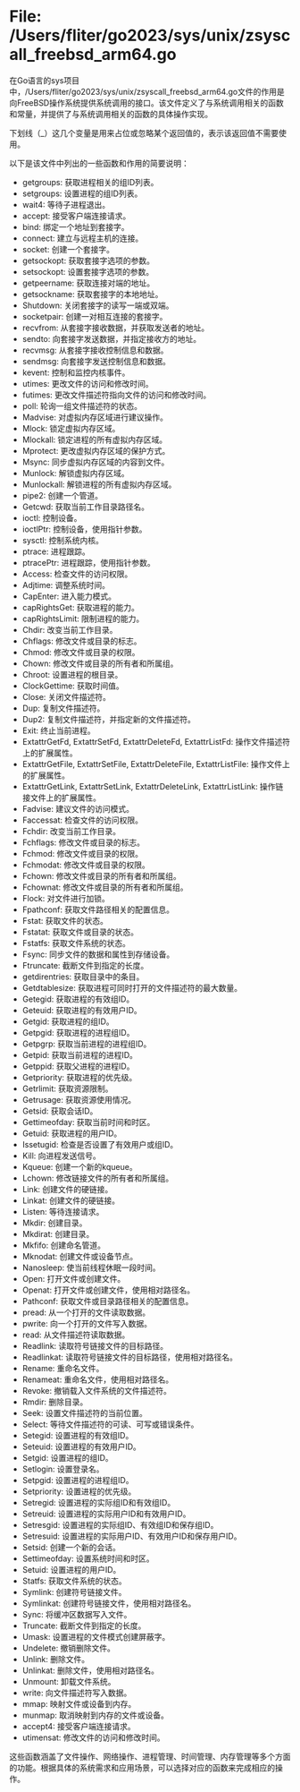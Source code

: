 # File: /Users/fliter/go2023/sys/unix/zsyscall_freebsd_arm64.go

在Go语言的sys项目中，/Users/fliter/go2023/sys/unix/zsyscall_freebsd_arm64.go文件的作用是向FreeBSD操作系统提供系统调用的接口。该文件定义了与系统调用相关的函数和常量，并提供了与系统调用相关的函数的具体操作实现。

下划线（_）这几个变量是用来占位或忽略某个返回值的，表示该返回值不需要使用。

以下是该文件中列出的一些函数和作用的简要说明：

- getgroups: 获取进程相关的组ID列表。
- setgroups: 设置进程的组ID列表。
- wait4: 等待子进程退出。
- accept: 接受客户端连接请求。
- bind: 绑定一个地址到套接字。
- connect: 建立与远程主机的连接。
- socket: 创建一个套接字。
- getsockopt: 获取套接字选项的参数。
- setsockopt: 设置套接字选项的参数。
- getpeername: 获取连接对端的地址。
- getsockname: 获取套接字的本地地址。
- Shutdown: 关闭套接字的读写一端或双端。
- socketpair: 创建一对相互连接的套接字。
- recvfrom: 从套接字接收数据，并获取发送者的地址。
- sendto: 向套接字发送数据，并指定接收方的地址。
- recvmsg: 从套接字接收控制信息和数据。
- sendmsg: 向套接字发送控制信息和数据。
- kevent: 控制和监控内核事件。
- utimes: 更改文件的访问和修改时间。
- futimes: 更改文件描述符指向文件的访问和修改时间。
- poll: 轮询一组文件描述符的状态。
- Madvise: 对虚拟内存区域进行建议操作。
- Mlock: 锁定虚拟内存区域。
- Mlockall: 锁定进程的所有虚拟内存区域。
- Mprotect: 更改虚拟内存区域的保护方式。
- Msync: 同步虚拟内存区域的内容到文件。
- Munlock: 解锁虚拟内存区域。
- Munlockall: 解锁进程的所有虚拟内存区域。
- pipe2: 创建一个管道。
- Getcwd: 获取当前工作目录路径名。
- ioctl: 控制设备。
- ioctlPtr: 控制设备，使用指针参数。
- sysctl: 控制系统内核。
- ptrace: 进程跟踪。
- ptracePtr: 进程跟踪，使用指针参数。
- Access: 检查文件的访问权限。
- Adjtime: 调整系统时间。
- CapEnter: 进入能力模式。
- capRightsGet: 获取进程的能力。
- capRightsLimit: 限制进程的能力。
- Chdir: 改变当前工作目录。
- Chflags: 修改文件或目录的标志。
- Chmod: 修改文件或目录的权限。
- Chown: 修改文件或目录的所有者和所属组。
- Chroot: 设置进程的根目录。
- ClockGettime: 获取时间值。
- Close: 关闭文件描述符。
- Dup: 复制文件描述符。
- Dup2: 复制文件描述符，并指定新的文件描述符。
- Exit: 终止当前进程。
- ExtattrGetFd, ExtattrSetFd, ExtattrDeleteFd, ExtattrListFd: 操作文件描述符上的扩展属性。
- ExtattrGetFile, ExtattrSetFile, ExtattrDeleteFile, ExtattrListFile: 操作文件上的扩展属性。
- ExtattrGetLink, ExtattrSetLink, ExtattrDeleteLink, ExtattrListLink: 操作链接文件上的扩展属性。
- Fadvise: 建议文件的访问模式。
- Faccessat: 检查文件的访问权限。
- Fchdir: 改变当前工作目录。
- Fchflags: 修改文件或目录的标志。
- Fchmod: 修改文件或目录的权限。
- Fchmodat: 修改文件或目录的权限。
- Fchown: 修改文件或目录的所有者和所属组。
- Fchownat: 修改文件或目录的所有者和所属组。
- Flock: 对文件进行加锁。
- Fpathconf: 获取文件路径相关的配置信息。
- Fstat: 获取文件的状态。
- Fstatat: 获取文件或目录的状态。
- Fstatfs: 获取文件系统的状态。
- Fsync: 同步文件的数据和属性到存储设备。
- Ftruncate: 截断文件到指定的长度。
- getdirentries: 获取目录中的条目。
- Getdtablesize: 获取进程可同时打开的文件描述符的最大数量。
- Getegid: 获取进程的有效组ID。
- Geteuid: 获取进程的有效用户ID。
- Getgid: 获取进程的组ID。
- Getpgid: 获取进程的进程组ID。
- Getpgrp: 获取当前进程的进程组ID。
- Getpid: 获取当前进程的进程ID。
- Getppid: 获取父进程的进程ID。
- Getpriority: 获取进程的优先级。
- Getrlimit: 获取资源限制。
- Getrusage: 获取资源使用情况。
- Getsid: 获取会话ID。
- Gettimeofday: 获取当前时间和时区。
- Getuid: 获取进程的用户ID。
- Issetugid: 检查是否设置了有效用户或组ID。
- Kill: 向进程发送信号。
- Kqueue: 创建一个新的kqueue。
- Lchown: 修改链接文件的所有者和所属组。
- Link: 创建文件的硬链接。
- Linkat: 创建文件的硬链接。
- Listen: 等待连接请求。
- Mkdir: 创建目录。
- Mkdirat: 创建目录。
- Mkfifo: 创建命名管道。
- Mknodat: 创建文件或设备节点。
- Nanosleep: 使当前线程休眠一段时间。
- Open: 打开文件或创建文件。
- Openat: 打开文件或创建文件，使用相对路径名。
- Pathconf: 获取文件或目录路径相关的配置信息。
- pread: 从一个打开的文件读取数据。
- pwrite: 向一个打开的文件写入数据。
- read: 从文件描述符读取数据。
- Readlink: 读取符号链接文件的目标路径。
- Readlinkat: 读取符号链接文件的目标路径，使用相对路径名。
- Rename: 重命名文件。
- Renameat: 重命名文件，使用相对路径名。
- Revoke: 撤销载入文件系统的文件描述符。
- Rmdir: 删除目录。
- Seek: 设置文件描述符的当前位置。
- Select: 等待文件描述符的可读、可写或错误条件。
- Setegid: 设置进程的有效组ID。
- Seteuid: 设置进程的有效用户ID。
- Setgid: 设置进程的组ID。
- Setlogin: 设置登录名。
- Setpgid: 设置进程的进程组ID。
- Setpriority: 设置进程的优先级。
- Setregid: 设置进程的实际组ID和有效组ID。
- Setreuid: 设置进程的实际用户ID和有效用户ID。
- Setresgid: 设置进程的实际组ID、有效组ID和保存组ID。
- Setresuid: 设置进程的实际用户ID、有效用户ID和保存用户ID。
- Setsid: 创建一个新的会话。
- Settimeofday: 设置系统时间和时区。
- Setuid: 设置进程的用户ID。
- Statfs: 获取文件系统的状态。
- Symlink: 创建符号链接文件。
- Symlinkat: 创建符号链接文件，使用相对路径名。
- Sync: 将缓冲区数据写入文件。
- Truncate: 截断文件到指定的长度。
- Umask: 设置进程的文件模式创建屏蔽字。
- Undelete: 撤销删除文件。
- Unlink: 删除文件。
- Unlinkat: 删除文件，使用相对路径名。
- Unmount: 卸载文件系统。
- write: 向文件描述符写入数据。
- mmap: 映射文件或设备到内存。
- munmap: 取消映射到内存的文件或设备。
- accept4: 接受客户端连接请求。
- utimensat: 修改文件的访问和修改时间。

这些函数涵盖了文件操作、网络操作、进程管理、时间管理、内存管理等多个方面的功能。根据具体的系统需求和应用场景，可以选择对应的函数来完成相应的操作。

